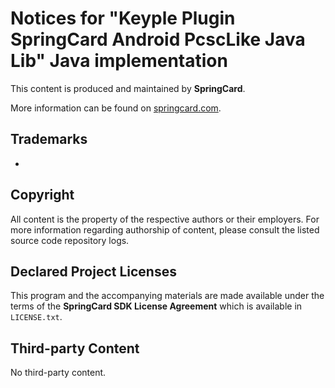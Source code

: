 # Notices for "Keyple Plugin SpringCard Android PcscLike Java Lib" Java implementation

This content is produced and maintained by **SpringCard**.

More information can be found on [springcard.com](http://www.springcard.com).

## Trademarks

* 

## Copyright

All content is the property of the respective authors or their employers. For
more information regarding authorship of content, please consult the listed
source code repository logs.

## Declared Project Licenses

This program and the accompanying materials are made available under the terms
of the **SpringCard SDK License Agreement** which is available in `LICENSE.txt`.
   
## Third-party Content

No third-party content.
